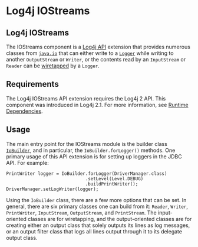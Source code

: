 <!-- vim: set syn=markdown : -->
<!--
    Licensed to the Apache Software Foundation (ASF) under one or more
    contributor license agreements.  See the NOTICE file distributed with
    this work for additional information regarding copyright ownership.
    The ASF licenses this file to You under the Apache License, Version 2.0
    (the "License"); you may not use this file except in compliance with
    the License.  You may obtain a copy of the License at

         http://www.apache.org/licenses/LICENSE-2.0

    Unless required by applicable law or agreed to in writing, software
    distributed under the License is distributed on an "AS IS" BASIS,
    WITHOUT WARRANTIES OR CONDITIONS OF ANY KIND, either express or implied.
    See the License for the specific language governing permissions and
    limitations under the License.
-->

# Log4j IOStreams

## Log4j IOStreams

The IOStreams component is a [Log4j API](../log4j-api/index.html) extension that provides numerous
classes from
[`java.io`](http://docs.oracle.com/javase/6/docs/api/java/io/package-summary.html)
that can either write to a
[`Logger`](../log4j-api/apidocs/org/apache/logging/log4j/Logger.html)
while writing to another `OutputStream` or `Writer`, or the contents read by an
`InputStream` or `Reader` can be
[wiretapped](http://www.eaipatterns.com/WireTap.html) by a `Logger`.

## Requirements

The Log4j IOStreams API extension requires the Log4j 2 API. This component was introduced in Log4j 2.1.
For more information, see [Runtime Dependencies](../runtime-dependencies.html).

## Usage
The main entry point for the IOStreams module is the builder class
[`IoBuilder`](apidocs/org/apache/logging/log4j/io/IoBuilder.html), and in particular,
the `IoBuilder.forLogger()` methods. One primary usage of this API extension is for setting up
loggers in the JDBC API. For example:

```
PrintWriter logger = IoBuilder.forLogger(DriverManager.class)
                              .setLevel(Level.DEBUG)
                              .buildPrintWriter();
DriverManager.setLogWriter(logger);
```

Using the `IoBuilder` class, there are a few more options that can be set. In general, there are six
primary classes one can build from it: `Reader`, `Writer`, `PrintWriter`,
`InputStream`, `OutputStream`, and `PrintStream`. The input-oriented classes
are for wiretapping, and the output-oriented classes are for creating either an output class that solely outputs
its lines as log messages, or an output filter class that logs all lines output through it to its delegate
output class.
